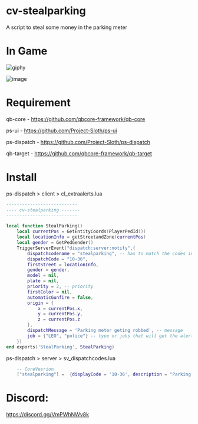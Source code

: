 # cv-stealparking
A script to steal some money in the parking meter

# In Game #

![giphy](https://github.com/CoreVersion/cv-stealparking/assets/111662813/55f57ac3-d847-415f-a434-9e0539818969)

![image](https://github.com/CoreVersion/cv-stealparking/assets/111662813/0cd7060e-e930-44e9-a01d-441576997454)

# Requirement #

qb-core - https://github.com/qbcore-framework/qb-core

ps-ui - https://github.com/Project-Sloth/ps-ui

ps-dispatch - https://github.com/Project-Sloth/ps-dispatch

qb-target - https://github.com/qbcore-framework/qb-target

# Install #

ps-dispatch > client > cl_extraalerts.lua

```lua
---------------------------
---- cv-stealparking -------
---------------------------

local function StealParking()
    local currentPos = GetEntityCoords(PlayerPedId())
    local locationInfo = getStreetandZone(currentPos)
    local gender = GetPedGender()
    TriggerServerEvent("dispatch:server:notify",{
        dispatchcodename = "stealparking", -- has to match the codes in sv_dispatchcodes.lua so that it generates the right blip
        dispatchCode = "10-36",
        firstStreet = locationInfo,
        gender = gender,
        model = nil,
        plate = nil,
        priority = 2, -- priority
        firstColor = nil,
        automaticGunfire = false,
        origin = {
            x = currentPos.x,
            y = currentPos.y,
            z = currentPos.z
        },
        dispatchMessage = 'Parking meter geting robbed', -- message
        job = {"LEO", "police"} -- type or jobs that will get the alerts
    })
end exports('StealParking', StealParking)
```

ps-dispatch > server > sv_dispatchcodes.lua

```lua
    -- CoreVesrion
    ["stealparking"] =  {displayCode = '10-36', description = "Parking meter geting robbed", radius = 0, recipientList = {'LEO', 'police'}, blipSprite = 358, blipColour = 60, blipScale = 1.5, blipLength = 2, sound = "Lose_1st", sound2 = "GTAO_FM_Events_Soundset", offset = "false", blipflash = "false"},
```

# Discord: # 
https://discord.gg/VmPWhNWv8k
